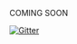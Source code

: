 COMING SOON


[![Gitter](https://badges.gitter.im/Join%20Chat.svg)](https://gitter.im/ngmaloney/glyp?utm_source=badge&utm_medium=badge&utm_campaign=pr-badge&utm_content=badge)